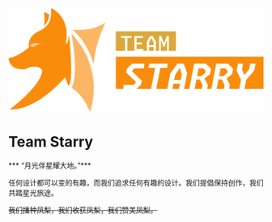 ![](./TeamStarry.png)

<div stype="text-align:center;">

# Team Starry

*** “月光伴星耀大地。”***

任何设计都可以变的有趣，而我们追求任何有趣的设计。我们提倡保持创作，我们共踏星光旅途。

~~我们播种凤梨，我们收获凤梨，我们赞美凤梨。~~

</div>
